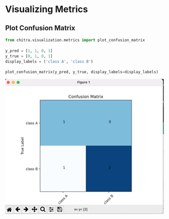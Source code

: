 # Visualizing Metrics

## Plot Confusion Matrix

```python
from chitra.visualization.metrics import plot_confusion_matrix

y_pred = [1, 1, 0, 1]
y_true = [0, 1, 0, 1]
display_labels = ('class A', 'class B')

plot_confusion_matrix(y_pred, y_true, display_labels=display_labels)
```

![Preview](./preview.png)
